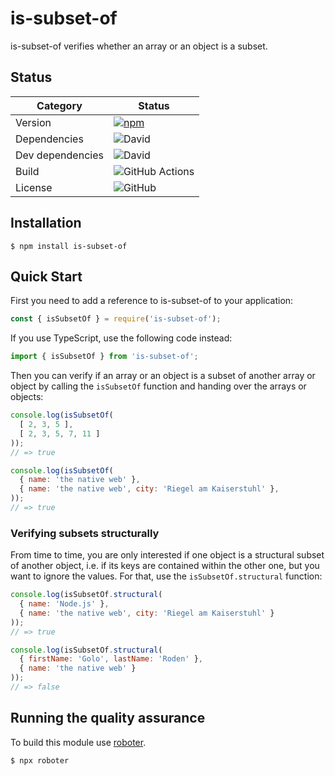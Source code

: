 # is-subset-of

is-subset-of verifies whether an array or an object is a subset.

## Status

| Category         | Status                                                                                                    |
| ---------------- | --------------------------------------------------------------------------------------------------------- |
| Version          | [![npm](https://img.shields.io/npm/v/is-subset-of)](https://www.npmjs.com/package/is-subset-of)           |
| Dependencies     | ![David](https://img.shields.io/david/thenativeweb/is-subset-of)                                          |
| Dev dependencies | ![David](https://img.shields.io/david/dev/thenativeweb/is-subset-of)                                      |
| Build            | ![GitHub Actions](https://github.com/thenativeweb/is-subset-of/workflows/Release/badge.svg?branch=master) |
| License          | ![GitHub](https://img.shields.io/github/license/thenativeweb/is-subset-of)                                |

## Installation

```shell
$ npm install is-subset-of
```

## Quick Start

First you need to add a reference to is-subset-of to your application:

```javascript
const { isSubsetOf } = require('is-subset-of');
```

If you use TypeScript, use the following code instead:

```typescript
import { isSubsetOf } from 'is-subset-of';
```

Then you can verify if an array or an object is a subset of another array or object by calling the `isSubsetOf` function and handing over the arrays or objects:

```javascript
console.log(isSubsetOf(
  [ 2, 3, 5 ],
  [ 2, 3, 5, 7, 11 ]
));
// => true

console.log(isSubsetOf(
  { name: 'the native web' },
  { name: 'the native web', city: 'Riegel am Kaiserstuhl' },
));
// => true
```

### Verifying subsets structurally

From time to time, you are only interested if one object is a structural subset of another object, i.e. if its keys are contained within the other one, but you want to ignore the values. For that, use the `isSubsetOf.structural` function:

```javascript
console.log(isSubsetOf.structural(
  { name: 'Node.js' },
  { name: 'the native web', city: 'Riegel am Kaiserstuhl' }
));
// => true

console.log(isSubsetOf.structural(
  { firstName: 'Golo', lastName: 'Roden' },
  { name: 'the native web' }
));
// => false
```

## Running the quality assurance

To build this module use [roboter](https://www.npmjs.com/package/roboter).

```shell
$ npx roboter
```

